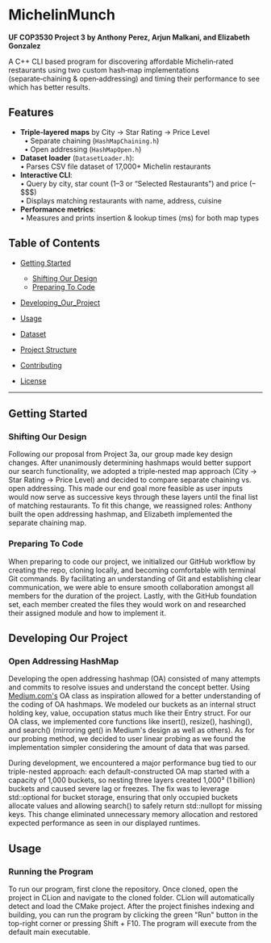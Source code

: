   # MichelinMunch
  **UF COP3530 Project 3 by Anthony Perez, Arjun Malkani, and Elizabeth Gonzalez**

A C++ CLI based program for discovering affordable Michelin‑rated restaurants using two custom hash‑map implementations (separate‑chaining & open‑addressing) and timing their performance to see which has better results.

## Features

- **Triple‑layered maps** by City → Star Rating → Price Level   
  &nbsp;&nbsp;• Separate chaining (`HashMapChaining.h`)  
  &nbsp;&nbsp;• Open addressing (`HashMapOpen.h`)  
- **Dataset loader** (`DatasetLoader.h`):  
  • Parses CSV file dataset of 17,000+ Michelin restaurants
- **Interactive CLI**:  
  • Query by city, star count (1–3 or “Selected Restaurants”) and price ($–$$$$)  
  • Displays matching restaurants with name, address, cuisine
- **Performance metrics**:  
  • Measures and prints insertion & lookup times (ms) for both map types

## Table of Contents

- [Getting Started](#getting-started)
   - [Shifting Our Design](#shifting-our-design)
   - [Preparing To Code](#preparing-to-code)
		
- [Developing_Our_Project](#developing-our-project)  
- [Usage](#usage)  
- [Dataset](#dataset)  
- [Project Structure](#project-structure)  
- [Contributing](#contributing)  
- [License](#license)

---

## Getting Started

### Shifting Our Design ###
Following our proposal from Project 3a, our group made key design changes. After unanimously determining hashmaps would better support our search functionality, we adopted a triple‑nested map approach (City → Star Rating → Price Level) and decided to compare separate chaining vs. open addressing. This made our end goal more feasible as user inputs would now serve as successive keys through these layers until the final list of matching restaurants. To fit this change, we reassigned roles: Anthony built the open addressing hashmap, and Elizabeth implemented the separate chaining map.

### Preparing To Code ###
When preparing to code our project, we initialized our GitHub workflow by creating the repo, cloning locally, and becoming comfortable with terminal Git commands. By facilitating an understanding of Git and establishing clear communication, we were able to ensure smooth collaboration amongst all members for the duration of the project. Lastly, with the GitHub foundation set, each member created the files they would work on and researched their assigned module and how to implement it. 

## Developing Our Project

### Open Addressing HashMap
Developing the open addressing hashmap (OA) consisted of many attempts and commits to resolve issues and understand the concept better. Using [Medium.com's](https://medium.com/@omerhalidcinar/building-your-own-hashmap-in-c-open-addressing-separate-chaining-implementations-ead22ca955c2) OA class as inspiration allowed for a better understanding of the coding of OA hashmaps. We modeled our buckets as an internal struct holding key, value, occupation status much like their Entry struct. For our OA class, we implemented core functions like insert(), resize(), hashing(), and search() (mirroring get() in Medium's design as well as others). As for our probing method, we decided to user linear probing as we found the implementation simpler considering the amount of data that was parsed.

During development, we encountered a major performance bug tied to our triple-nested approach: each default-constructed OA map started with a capacity of 1,000 buckets, so nesting three layers created 1,000³ (1 billion) buckets and caused severe lag or freezes. The fix was to leverage std::optional<Value> for bucket storage, ensuring that only occupied buckets allocate values and allowing search() to safely return std::nullopt for missing keys. This change eliminated unnecessary memory allocation and restored expected performance as seen in our displayed runtimes.

## Usage
### Running the Program ##
To run our program, first clone the repository. Once cloned, open the project in CLion and navigate to the cloned folder.  CLion will automatically detect and load the CMake project. After the project finishes indexing and building, you can run the program by clicking the green "Run" button in the top-right corner or pressing Shift + F10. The program will execute from the default main executable.
